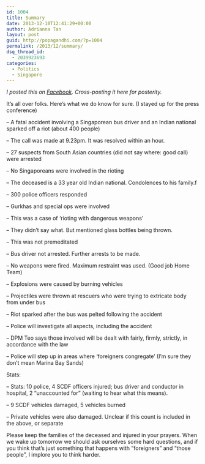 ```yaml
---
id: 1004
title: Summary
date: 2013-12-10T12:41:29+00:00
author: Adrianna Tan
layout: post
guid: http://popagandhi.com/?p=1004
permalink: /2013/12/summary/
dsq_thread_id:
  - 2039923693
categories:
  - Politics
  - Singapore
---
```

_I posted this on [Facebook](https://www.facebook.com/adrianna.tan/posts/10153588808350265). Cross-posting it here for posterity._

It&#8217;s all over folks. Here&#8217;s what we do know for sure. (I stayed up for the press conference)

&#8211; A fatal accident involving a Singaporean bus driver and an Indian national sparked off a riot (about 400 people)
  
&#8211; The call was made at 9.23pm. It was resolved within an hour.
  
&#8211; 27 suspects from South Asian countries (did not say where: good call) were arrested
  
&#8211; No Singaporeans were involved in the rioting
  
&#8211; The deceased is a 33 year old Indian national. Condolences to his family.f
  
&#8211; 300 police officers responded
  
&#8211; Gurkhas and special ops were involved
  
&#8211; This was a case of &#8216;rioting with dangerous weapons&#8217;
  
&#8211; They didn&#8217;t say what. But mentioned glass bottles being thrown.
  
&#8211; This was not premeditated
  
&#8211; Bus driver not arrested. Further arrests to be made.
  
&#8211; No weapons were fired. Maximum restraint was used. (Good job Home Team)
  
&#8211; Explosions were caused by burning vehicles
  
&#8211; Projectiles were thrown at rescuers who were trying to extricate body from under bus
  
&#8211; Riot sparked after the bus was pelted following the accident
  
&#8211; Police will investigate all aspects, including the accident
  
&#8211; DPM Teo says those involved will be dealt with fairly, firmly, strictly, in accordance with the law
  
&#8211; Police will step up in areas where &#8216;foreigners congregate&#8217; (I&#8217;m sure they don&#8217;t mean Marina Bay Sands)

Stats:
  
&#8211; Stats: 10 police, 4 SCDF officers injured; bus driver and conductor in hospital, 2 &#8220;unaccounted for&#8221; (waiting to hear what this means).
  
&#8211; 9 SCDF vehicles damaged, 5 vehicles burned
  
&#8211; Private vehicles were also damaged. Unclear if this count is included in the above, or separate

Please keep the families of the deceased and injured in your prayers. When we wake up tomorrow we should ask ourselves some hard questions, and if you think that&#8217;s just something that happens with &#8220;foreigners&#8221; and &#8220;those people&#8221;, I implore you to think harder.